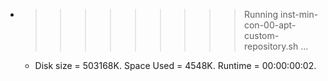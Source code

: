 * >>>>>>>>> Running inst-min-con-00-apt-custom-repository.sh ...
  * Disk size = 503168K. Space Used = 4548K. Runtime = 00:00:00:02.
